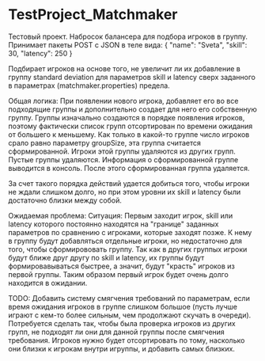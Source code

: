# TestProject_Matchmaker


Тестовый проект.
Набросок балансера для подбора игроков в группу.
Принимает пакеты POST с JSON в теле вида:
{
    "name": "Sveta",
    "skill": 30,
    "latency": 250
}

Подбирает игроков на основе того, не увеличит ли их добавление в группу standard deviation для параметров skill и latency сверх заданного в параметрах (matchmaker.properties) предела.

Общая логика:
При появлении нового игрока, добавляет его во все подходящие группы и дополнительно создает для него его собственную группу.
Группы изначально создаются в порядке появления игроков, поэтому фактически список групп отсортирован по времени ожидания от большего к меньшему.
Как только в какой-то группе число игроков срало равно параметру groupSize, эта группа считается сформированной. Игроки этой группы удаляются из других групп. Пустые группы удаляются. Информация о сформированной группе выводится в консоль. После этого сформированная группа удаляется.

За счет такого порядка действий удается добиться того, чтобы игроки не ждали слишком долго, но при этом уровни их skill и latency были достаточно близки между собой.


Ожидаемая проблема:
Ситуация: Первым заходит игрок, skill или latency которого постоянно находятся на "границе" заданных параметров по сравнению с игроками, которые заходят позже. К нему в группу будут добавляться отдельные игроки, но недостаточно для того, чтобы сформирововать группу. Так как в других группых игроки будут ближе друг другу по skill и latency, их группы будут формировавываться быстрее, а значит, будут "красть" игроков из первой группы. Таким образом первый игрок будет очень долго находится в ожидании.


TODO:
Добавить систему смягчения требований по параметрам, если время ожидания игроков в группе слишком большое (пусть лучше играют с кем-то более сильным, чем продолжают скучать в очереди). Потребуется сделать так, чтобы была проверка игроков из других групп, не подходят ли они для данной группы после смягчения требования. Игроков нужно будет отсортировать по тому, насколько они близки к игрокам внутри игруппы, и добавить самых близких.


